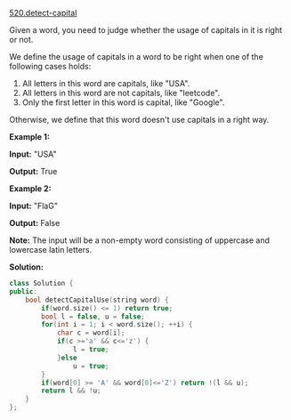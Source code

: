 [520.detect-capital](https://leetcode.com/problems/detect-capital/)  

Given a word, you need to judge whether the usage of capitals in it is right or not.

We define the usage of capitals in a word to be right when one of the following cases holds:

1.  All letters in this word are capitals, like "USA".
2.  All letters in this word are not capitals, like "leetcode".
3.  Only the first letter in this word is capital, like "Google".

Otherwise, we define that this word doesn't use capitals in a right way.

**Example 1:**

  
**Input:** "USA"
  
**Output:** True
  

**Example 2:**

  
**Input:** "FlaG"
  
**Output:** False
  

**Note:** The input will be a non-empty word consisting of uppercase and lowercase latin letters.  



**Solution:**  

```cpp
class Solution {
public:
    bool detectCapitalUse(string word) {
        if(word.size() <= 1) return true;
        bool l = false, u = false;
        for(int i = 1; i < word.size(); ++i) {
            char c = word[i];
            if(c >='a' && c<='z') {
                l = true;
            }else
                u = true;
        }
        if(word[0] >= 'A' && word[0]<='Z') return !(l && u);
        return l && !u;
    }
};
```
      